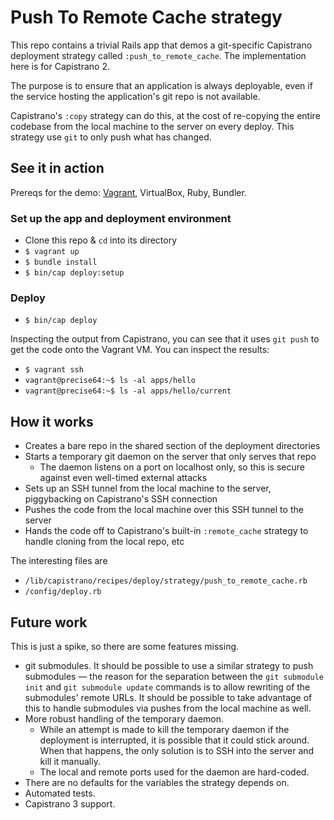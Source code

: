 # Push To Remote Cache strategy

This repo contains a trivial Rails app that demos a git-specific Capistrano
deployment strategy called `:push_to_remote_cache`. The implementation here is
for Capistrano 2.

The purpose is to ensure that an application is always deployable, even if the
service hosting the application's git repo is not available.

Capistrano's `:copy` strategy can do this, at the cost of re-copying the entire
codebase from the local machine to the server on every deploy. This strategy
use `git` to only push what has changed.

## See it in action

Prereqs for the demo: [Vagrant](https://www.vagrantup.com/), VirtualBox, Ruby, Bundler.

### Set up the app and deployment environment

* Clone this repo & `cd` into its directory
* `$ vagrant up`
* `$ bundle install`
* `$ bin/cap deploy:setup`

### Deploy

* `$ bin/cap deploy`

Inspecting the output from Capistrano, you can see that it uses `git push` to
get the code onto the Vagrant VM. You can inspect the results:

* `$ vagrant ssh`
* `vagrant@precise64:~$ ls -al apps/hello`
* `vagrant@precise64:~$ ls -al apps/hello/current`

## How it works

* Creates a bare repo in the shared section of the deployment directories
* Starts a temporary git daemon on the server that only serves that repo
  - The daemon listens on a port on localhost only, so this is secure against
    even well-timed external attacks
* Sets up an SSH tunnel from the local machine to the server, piggybacking on
  Capistrano's SSH connection
* Pushes the code from the local machine over this SSH tunnel to the server
* Hands the code off to Capistrano's built-in `:remote_cache` strategy to handle
  cloning from the local repo, etc

The interesting files are

* `/lib/capistrano/recipes/deploy/strategy/push_to_remote_cache.rb`
* `/config/deploy.rb`

## Future work

This is just a spike, so there are some features missing.

* git submodules. It should be possible to use a similar strategy to push
  submodules — the reason for the separation between the `git submodule init`
  and `git submodule update` commands is to allow rewriting of the submodules'
  remote URLs. It should be possible to take advantage of this to handle
  submodules via pushes from the local machine as well.
* More robust handling of the temporary daemon.
  * While an attempt is made to kill the temporary daemon if the
    deployment is interrupted, it is possible that it could stick around. When
    that happens, the only solution is to SSH into the server and kill it
    manually.
  * The local and remote ports used for the daemon are hard-coded.
* There are no defaults for the variables the strategy depends on.
* Automated tests.
* Capistrano 3 support.

